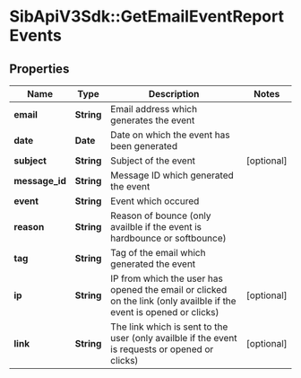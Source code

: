 # SibApiV3Sdk::GetEmailEventReportEvents

## Properties
Name | Type | Description | Notes
------------ | ------------- | ------------- | -------------
**email** | **String** | Email address which generates the event | 
**date** | **Date** | Date on which the event has been generated | 
**subject** | **String** | Subject of the event | [optional] 
**message_id** | **String** | Message ID which generated the event | 
**event** | **String** | Event which occured | 
**reason** | **String** | Reason of bounce (only availble if the event is hardbounce or softbounce) | 
**tag** | **String** | Tag of the email which generated the event | 
**ip** | **String** | IP from which the user has opened the email or clicked on the link (only availble if the event is opened or clicks) | [optional] 
**link** | **String** | The link which is sent to the user (only availble if the event is requests or opened or clicks) | [optional] 



